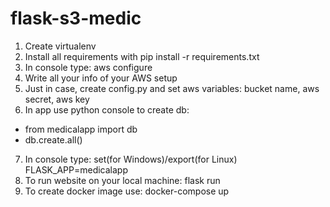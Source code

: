 # flask-s3-medic

1. Create virtualenv
2. Install all requirements with pip install -r requirements.txt
3. In console type: aws configure
4. Write all your info of your AWS setup
5. Just in case, create config.py and set aws variables: bucket name, aws secret, aws key
6. In app use python console to create db:
  - from medicalapp import db
  - db.create.all()
7. In console type: set(for Windows)/export(for Linux) FLASK_APP=medicalapp
8. To run website on your local machine: flask run 
9. To create docker image use: docker-compose up
